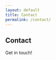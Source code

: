 ```yaml
---
layout: default
title: Contact
permalink: /contact/
---
```


## Contact

Get in touch!

<form>
  <!-- Form stuff -->
</form>